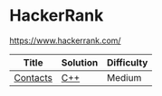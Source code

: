 # HackerRank
https://www.hackerrank.com/

| Title | Solution | Difficulty |
| --- | --- | --- |
| [Contacts](https://www.hackerrank.com/challenges/contacts/) | [C++]() | Medium |